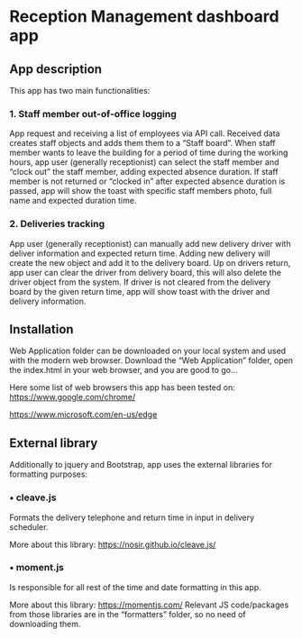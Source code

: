 # Reception Management dashboard app

## App description

This app has two main functionalities:

### 1.	Staff member out-of-office logging
App request and receiving a list of employees via API call. Received data creates staff objects and adds them them to a “Staff board”. 
When staff member wants to leave the building for a period of time during the working hours, app user (generally receptionist) can select the staff member and “clock out” the staff member, adding expected absence duration. If staff member is not returned or “clocked in” after expected absence duration is passed, app will show the toast with specific staff members photo, full name and expected duration time. 

### 2.	Deliveries tracking
App user (generally receptionist) can manually add new delivery driver with deliver information and expected return time. Adding new delivery will create the new object and add it to the delivery board. Up on drivers return, app user can clear the driver from delivery board, this will also delete the driver object from the system. 
If driver is not cleared from the delivery board by the given return time, app will show toast with the driver and delivery information. 


## Installation

Web Application folder can be downloaded on your local system and used with the modern web browser. 
Download the “Web Application” folder, open the index.html in your web browser, and you are good to go…

Here some list of web browsers this app has been tested on:
https://www.google.com/chrome/

https://www.microsoft.com/en-us/edge


## External library

Additionally to jquery and Bootstrap, app uses the external libraries for formatting purposes: 

### •	cleave.js 

Formats the delivery telephone and return time in input in delivery scheduler. 

More about this library: https://nosir.github.io/cleave.js/


### •	moment.js

Is responsible for all rest of the time and date formatting in this app. 

More about this library: https://momentjs.com/
Relevant JS code/packages from those libraries are in the “formatters” folder, so no need of downloading them. 
